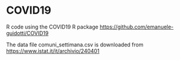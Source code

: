 # COVID19
R code using the COVID19 R package
https://github.com/emanuele-guidotti/COVID19

The data file comuni_settimana.csv is downloaded from https://www.istat.it/it/archivio/240401
